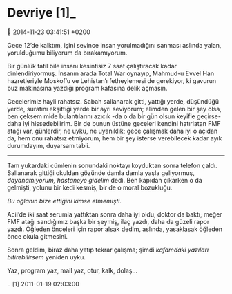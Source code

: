 Devriye [1]_
============

:date: 2014-11-23 03:41:51 +0200

Gece 12’de kalktım, işini sevince insan yorulmadığını sanması aslında
yalan, yorulduğumu biliyorum da bırakamıyorum.

Bir günlük tatil bile insanı kesintisiz 7 saat çalıştıracak kadar
dinlendiriyormuş. İnsanın arada Total War oynayıp, Mahmud-u Evvel Han
hazretleriyle Moskof’u ve Lehistan’ı fetheylemesi de gerekiyor, ki
gavurun buz makinasına yazdığı program kafasına delik açmasın.

Gecelerimiz hayli rahatsız. Sabah sallanarak gitti, yattığı yerde,
düşündüğü yerde, suratını ekşittiği yerde bir ayrı seviyorum; elimden
gelen bir şey olsa, ben çeksem mide bulantılarını azıcık -da o da bir
gün olsun keyifle geçirse- daha iyi hissedebilirim. Bir de bunun üstüne
geceleri kendini hatırlatan FMF atağı var, günlerdir, ne uyku, ne
uyanıklık; gece çalışmak daha iyi o açıdan da, hem onu rahatsız
etmiyorum, hem bir şey isterse verebilecek kadar ayık durumdayım,
duyarsam tabii.

--------------

Tam yukardaki cümlenin sonundaki noktayı koyduktan sonra telefon çaldı.
Sallanarak gittiği okuldan gözünde damla damla yaşla geliyormuş,
*dayanamıyorum, hastaneye gidelim* dedi. Ben kapıdan çıkarken o da
gelmişti, yolunu bir kedi kesmiş, bir de o moral bozukluğu.

*Bu oğlanın bize ettiğini kimse etmemişti.*

Acil’de iki saat serumla yattıktan sonra daha iyi oldu, doktor da baktı,
meğer FMF atağı sandığımız başka bir şeymiş, ilaç yazdı, daha da güzeli
rapor yazdı. Öğleden önceleri için rapor alsak dedim, aslında,
yasaklasak öğleden önce okula gitmesini.

Sonra geldim, biraz daha yatıp tekrar çalışma; şimdi *kafamdaki yazıları
bitirebilirsem* yeniden uyku.

Yaz, program yaz, mail yaz, otur, kalk, dolaş…

.. [1]
   2011-01-19 02:03:00
